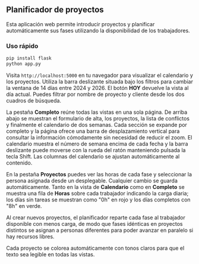 ## Planificador de proyectos

Esta aplicación web permite introducir proyectos y planificar automáticamente sus
fases utilizando la disponibilidad de los trabajadores.

### Uso rápido

```bash
pip install flask
python app.py
```

Visita `http://localhost:5000` en tu navegador para visualizar el calendario y
los proyectos. Utiliza la barra deslizante situada bajo los filtros para
cambiar la ventana de 14 días entre 2024 y 2026. El botón **HOY** devuelve la
vista al día actual. Puedes filtrar por nombre de proyecto y cliente desde los
dos cuadros de búsqueda.

La pestaña **Completo** reúne todas las vistas en una sola página. De arriba
abajo se muestran el formulario de alta, los proyectos, la lista de conflictos
y finalmente el calendario de dos semanas. Cada sección se expande por
completo y la página ofrece una barra de desplazamiento vertical para consultar
la información cómodamente sin necesidad de reducir el zoom. El
calendario muestra el número de semana encima de cada fecha y la barra
deslizante puede moverse con la rueda del ratón manteniendo pulsada la tecla
Shift. Las columnas del calendario se ajustan automáticamente al contenido.

En la pestaña **Proyectos** puedes ver las horas de cada fase y seleccionar la
persona asignada desde un desplegable. Cualquier cambio se guarda
automáticamente. Tanto en la vista de **Calendario** como en **Completo** se
muestra una fila de **Horas** sobre cada trabajador indicando la carga diaria;
los días sin tareas se muestran como "0h" en rojo y los días completos con
"8h" en verde.

Al crear nuevos proyectos, el planificador reparte cada fase al trabajador
disponible con menos carga, de modo que fases idénticas en proyectos
distintos se asignan a personas diferentes para poder avanzar en paralelo
si hay recursos libres.

Cada proyecto se colorea automáticamente con tonos claros para que el texto
sea legible en todas las vistas.
